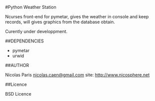 #Python Weather Station

Ncurses front-end for pymetar, gives the weather in console and keep
records, will gives graphics from the database obtain.

Curently under developpment.

##DEPENDENCIES

- pymetar
- urwid

##AUTHOR

Nicolas Paris <nicolas.caen@gmail.com>
site: http://www.nicosphere.net

##Licence

BSD Licence
